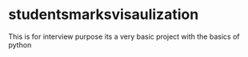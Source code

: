 # studentsmarksvisaulization
This is for interview purpose its a very basic project with the basics of python
